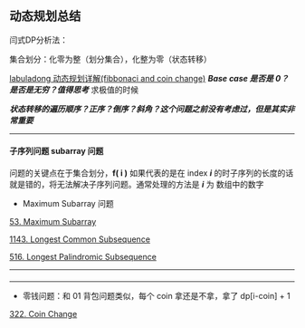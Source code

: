 ## 动态规划总结



闫式DP分析法：

集合划分：化零为整（划分集合），化整为零（状态转移）





[labuladong 动态规划详解(fibbonaci and coin change)](https://labuladong.gitbook.io/algo/mu-lu-ye-2/mu-lu-ye/dong-tai-gui-hua-xiang-jie-jin-jie)
**_Base case 是否是 0？是否是无穷？值得思考_** 求极值的时候

***状态转移的遍历顺序？正序？倒序？斜角？这个问题之前没有考虑过，但是其实非常重要***



-----

#### 子序列问题 subarray 问题

问题的关键点在于集合划分，**f( i )** 如果代表的是在 index **_i_** 的时子序列的长度的话就是错的，将无法解决子序列问题。通常处理的方法是 **_i_** 为 数组中的数字

- Maximum Subarray 问题

[53. Maximum Subarray](https://leetcode-cn.com/problems/maximum-subarray/)

[1143. Longest Common Subsequence](https://leetcode-cn.com/problems/longest-common-subsequence/)

[516. Longest Palindromic Subsequence](https://leetcode-cn.com/problems/longest-palindromic-subsequence/)

---

####

---

- 零钱问题：和 01 背包问题类似，每个 coin 拿还是不拿，拿了 dp[i-coin] + 1

[322. Coin Change](https://leetcode-cn.com/problems/coin-change/)
